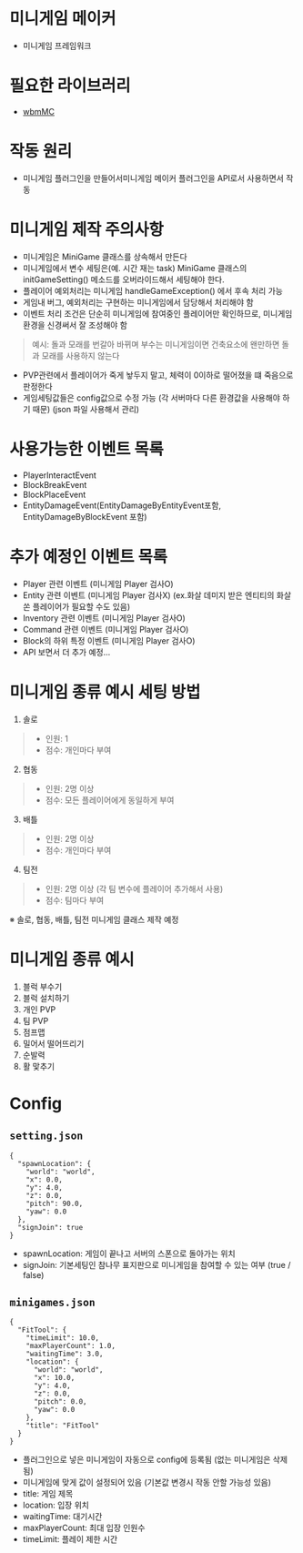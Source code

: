 # 미니게임 메이커
- 미니게임 프레임워크

# 필요한 라이브러리
- [wbmMC](https://github.com/worldbiomusic/wbmMC)

# 작동 원리
- 미니게임 플러그인을 만들어서미니게임 메이커 플러그인을 API로서 사용하면서 작동

# 미니게임 제작 주의사항
- 미니게임은 MiniGame 클래스를 상속해서 만든다
- 미니게임에서 변수 세팅은(예. 시간 재는 task) MiniGame 클래스의 initGameSetting() 메소드를 오버라이드해서 세팅해야 한다.
- 플레이어 예외처리는 미니게임 handleGameException() 에서 후속 처리 가능
- 게임내 버그, 예외처리는 구현하는 미니게임에서 담당해서 처리해야 함
- 이벤트 처리 조건은 단순히 미니게임에 참여중인 플레이어만 확인하므로, 미니게임 환경을 신경써서 잘 조성해야 함
> 예시: 돌과 모래를 번갈아 바뀌며 부수는 미니게임이면 건축요소에 왠만하면 돌과 모래를 사용하지 않는다
- PVP관련에서 플레이어가 죽게 놯두지 말고, 체력이 0이하로 떨어졌을 떄 죽음으로 판정한다
- 게임세팅값들은 config값으로 수정 가능 (각 서버마다 다른 환경값을 사용해야 하기 때문) (json 파일 사용해서 관리)


# 사용가능한 이벤트 목록
- PlayerInteractEvent
- BlockBreakEvent
- BlockPlaceEvent
- EntityDamageEvent(EntityDamageByEntityEvent포함, EntityDamageByBlockEvent 포함)

# 추가 예정인 이벤트 목록
- Player 관련 이벤트 (미니게임 Player 검사O)
- Entity 관련 이벤트 (미니게임 Player 검사X) (ex.화살 데미지 받은 엔티티의 화살 쏜 플레이어가 필요할 수도 있음)
- Inventory 관련 이벤트 (미니게임 Player 검사O)
- Command 관련 이벤트 (미니게임 Player 검사O)
- Block의 하위 특정 이벤트 (미니게임 Player 검사O)
- API 보면서 더 추가 예정...

# 미니게임 종류 예시 세팅 방법
1. 솔로
> - 인원: 1
> - 점수: 개인마다 부여
2. 협동
> - 인원: 2명 이상
> - 점수: 모든 플레이어에게 동일하게 부여
3. 배틀
> - 인원: 2명 이상
> - 점수: 개인마다 부여
4. 팀전
> - 인원: 2명 이상 (각 팀 변수에 플레이어 추가해서 사용)
> - 점수: 팀마다 부여

※ 솔로, 협동, 배틀, 팀전 미니게임 클래스 제작 예정

# 미니게임 종류 예시
1. 블럭 부수기
2. 블럭 설치하기
3. 개인 PVP
4. 팀 PVP
5. 점프맵
6. 밀어서 떨어뜨리기
7. 순발력
8. 활 맟추기

# Config
## `setting.json`
```
{
  "spawnLocation": {
    "world": "world",
    "x": 0.0,
    "y": 4.0,
    "z": 0.0,
    "pitch": 90.0,
    "yaw": 0.0
  },
  "signJoin": true
}
```
- spawnLocation: 게임이 끝나고 서버의 스폰으로 돌아가는 위치
- signJoin: 기본세팅인 참나무 표지판으로 미니게임을 참여할 수 있는 여부 (true / false)

## `minigames.json`
```
{
  "FitTool": {
    "timeLimit": 10.0,
    "maxPlayerCount": 1.0,
    "waitingTime": 3.0,
    "location": {
      "world": "world",
      "x": 10.0,
      "y": 4.0,
      "z": 0.0,
      "pitch": 0.0,
      "yaw": 0.0
    },
    "title": "FitTool"
  }
}
```
- 플러그인으로 넣은 미니게임이 자동으로 config에 등록됨 (없는 미니게임은 삭제됨)
- 미니게임에 맞게 값이 설정되어 있음 (기본값 변경시 작동 안할 가능성 있음)
- title: 게임 제목
- location: 입장 위치
- waitingTime: 대기시간
- maxPlayerCount: 최대 입장 인원수
- timeLimit: 플레이 제한 시간
